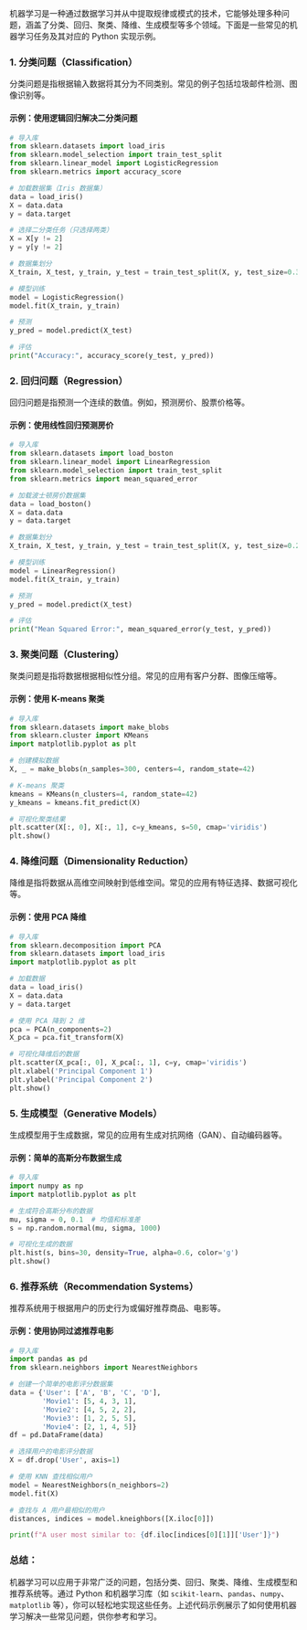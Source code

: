  
机器学习是一种通过数据学习并从中提取规律或模式的技术，它能够处理多种问题，涵盖了分类、回归、聚类、降维、生成模型等多个领域。下面是一些常见的机器学习任务及其对应的 Python 实现示例。

### 1. **分类问题（Classification）**
   分类问题是指根据输入数据将其分为不同类别。常见的例子包括垃圾邮件检测、图像识别等。

#### 示例：使用逻辑回归解决二分类问题

```python
# 导入库
from sklearn.datasets import load_iris
from sklearn.model_selection import train_test_split
from sklearn.linear_model import LogisticRegression
from sklearn.metrics import accuracy_score

# 加载数据集（Iris 数据集）
data = load_iris()
X = data.data
y = data.target

# 选择二分类任务（只选择两类）
X = X[y != 2]
y = y[y != 2]

# 数据集划分
X_train, X_test, y_train, y_test = train_test_split(X, y, test_size=0.3, random_state=42)

# 模型训练
model = LogisticRegression()
model.fit(X_train, y_train)

# 预测
y_pred = model.predict(X_test)

# 评估
print("Accuracy:", accuracy_score(y_test, y_pred))
```

### 2. **回归问题（Regression）**
   回归问题是指预测一个连续的数值。例如，预测房价、股票价格等。

#### 示例：使用线性回归预测房价

```python
# 导入库
from sklearn.datasets import load_boston
from sklearn.linear_model import LinearRegression
from sklearn.model_selection import train_test_split
from sklearn.metrics import mean_squared_error

# 加载波士顿房价数据集
data = load_boston()
X = data.data
y = data.target

# 数据集划分
X_train, X_test, y_train, y_test = train_test_split(X, y, test_size=0.2, random_state=42)

# 模型训练
model = LinearRegression()
model.fit(X_train, y_train)

# 预测
y_pred = model.predict(X_test)

# 评估
print("Mean Squared Error:", mean_squared_error(y_test, y_pred))
```

### 3. **聚类问题（Clustering）**
   聚类问题是指将数据根据相似性分组。常见的应用有客户分群、图像压缩等。

#### 示例：使用 K-means 聚类

```python
# 导入库
from sklearn.datasets import make_blobs
from sklearn.cluster import KMeans
import matplotlib.pyplot as plt

# 创建模拟数据
X, _ = make_blobs(n_samples=300, centers=4, random_state=42)

# K-means 聚类
kmeans = KMeans(n_clusters=4, random_state=42)
y_kmeans = kmeans.fit_predict(X)

# 可视化聚类结果
plt.scatter(X[:, 0], X[:, 1], c=y_kmeans, s=50, cmap='viridis')
plt.show()
```

### 4. **降维问题（Dimensionality Reduction）**
   降维是指将数据从高维空间映射到低维空间。常见的应用有特征选择、数据可视化等。

#### 示例：使用 PCA 降维

```python
# 导入库
from sklearn.decomposition import PCA
from sklearn.datasets import load_iris
import matplotlib.pyplot as plt

# 加载数据
data = load_iris()
X = data.data
y = data.target

# 使用 PCA 降到 2 维
pca = PCA(n_components=2)
X_pca = pca.fit_transform(X)

# 可视化降维后的数据
plt.scatter(X_pca[:, 0], X_pca[:, 1], c=y, cmap='viridis')
plt.xlabel('Principal Component 1')
plt.ylabel('Principal Component 2')
plt.show()
```

### 5. **生成模型（Generative Models）**
   生成模型用于生成数据，常见的应用有生成对抗网络（GAN）、自动编码器等。

#### 示例：简单的高斯分布数据生成

```python
# 导入库
import numpy as np
import matplotlib.pyplot as plt

# 生成符合高斯分布的数据
mu, sigma = 0, 0.1  # 均值和标准差
s = np.random.normal(mu, sigma, 1000)

# 可视化生成的数据
plt.hist(s, bins=30, density=True, alpha=0.6, color='g')
plt.show()
```

### 6. **推荐系统（Recommendation Systems）**
   推荐系统用于根据用户的历史行为或偏好推荐商品、电影等。

#### 示例：使用协同过滤推荐电影

```python
# 导入库
import pandas as pd
from sklearn.neighbors import NearestNeighbors

# 创建一个简单的电影评分数据集
data = {'User': ['A', 'B', 'C', 'D'],
        'Movie1': [5, 4, 3, 1],
        'Movie2': [4, 5, 2, 2],
        'Movie3': [1, 2, 5, 5],
        'Movie4': [2, 1, 4, 5]}
df = pd.DataFrame(data)

# 选择用户的电影评分数据
X = df.drop('User', axis=1)

# 使用 KNN 查找相似用户
model = NearestNeighbors(n_neighbors=2)
model.fit(X)

# 查找与 A 用户最相似的用户
distances, indices = model.kneighbors([X.iloc[0]])

print(f"A user most similar to: {df.iloc[indices[0][1]]['User']}")
```

### 总结：
机器学习可以应用于非常广泛的问题，包括分类、回归、聚类、降维、生成模型和推荐系统等。通过 Python 和机器学习库（如 `scikit-learn`、`pandas`、`numpy`、`matplotlib` 等），你可以轻松地实现这些任务。上述代码示例展示了如何使用机器学习解决一些常见问题，供你参考和学习。